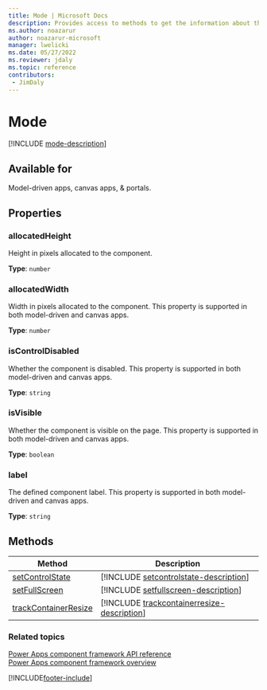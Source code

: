 ```yaml
---
title: Mode | Microsoft Docs
description: Provides access to methods to get the information about the current state of the code component.
ms.author: noazarur
author: noazarur-microsoft
manager: lwelicki
ms.date: 05/27/2022
ms.reviewer: jdaly
ms.topic: reference
contributors:
 - JimDaly
---
```


# Mode


[!INCLUDE [mode-description](includes/mode-description.md)]

## Available for 

Model-driven apps, canvas apps, & portals.

## Properties

### allocatedHeight

Height in pixels allocated to the component. 

**Type**: `number`

### allocatedWidth

Width in pixels allocated to the component. This property is supported in both model-driven and canvas apps.

**Type**: `number`

### isControlDisabled

Whether the component is disabled. This property is supported in both model-driven and canvas apps.

**Type**: `string`

### isVisible

Whether the component is visible on the page. This property is supported in both model-driven and canvas apps.

**Type**: `boolean`

### label

The defined component label. This property is supported in both model-driven and canvas apps.

**Type**: `string`

## Methods

|Method | Description | 
| ------------- |-------------|
|[setControlState](mode/setcontrolstate.md)|[!INCLUDE [setcontrolstate-description](mode/includes/setcontrolstate-description.md)]|
|[setFullScreen](mode/setfullscreen.md)|[!INCLUDE [setfullscreen-description](mode/includes/setfullscreen-description.md)]|
|[trackContainerResize](mode/trackcontainerresize.md)|[!INCLUDE [trackcontainerresize-description](mode/includes/trackcontainerresize-description.md)]|


### Related topics

[Power Apps component framework API reference](../reference/index.md)<br/>
[Power Apps component framework overview](../overview.md)

[!INCLUDE[footer-include](../../../includes/footer-banner.md)]